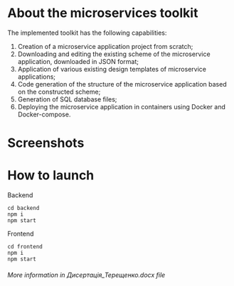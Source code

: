 # About the microservices toolkit
The implemented toolkit has the following capabilities:
1) Creation of a microservice application project from scratch;
2) Downloading and editing the existing scheme of the microservice application, downloaded in JSON format;
3) Application of various existing design templates of microservice applications;
4) Code generation of the structure of the microservice application based on the constructed scheme;
5) Generation of SQL database files;
6) Deploying the microservice application in containers using Docker and Docker-compose.

# Screenshots

# How to launch
Backend
```
cd backend
npm i
npm start
```
Frontend
```
cd frontend
npm i
npm start
```

###### More information in Дисертація_Терещенко.docx file